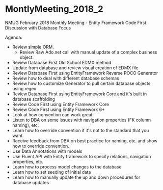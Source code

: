 # MontlyMeeting_2018_2
NMUG February 2018 Monthly Meeting - Entity Framework Code First Discussion with Database Focus

Agenda:

* Review simple ORM.  
  * Review Raw Ado.net call with manual update of a complex business object.
* Review Database First Old School EDMX method
 * Update from database and review visual creation of EDMX file
* Review Database First using EntityFramework Reverse POCO Generator
 * Review how to deal with different database schemas
 * Review how to customize Generator to pull certain database objects using regex
* Review Database First using EntityFramework Core and it's built in database scaffolding
* Review Code First using Entity Framework Core
* Review Code First using Entity Framework 6+
 * Look at how convention can work great
  * Listen to DBA on some issues with navigation properties (FK column naming), etc.
 * Learn how to override convention if it's not to the standard that you want.
  * Receive feedback from DBA on best practice for naming, etc. and show how to override convention.
 * Use Data Annotations with models
 * Use Fluent API with Entity framework to specify relations, navigation properties, etc.
 * Learn how to process model changes to the database
 * Learn how to set seeding of initial data
 * Learn how to manually update the up and down procedures for database updates
